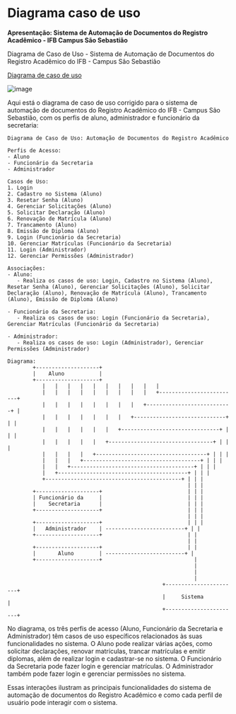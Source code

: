 # Diagrama caso de uso
**Apresentação: Sistema de Automação de Documentos do Registro Acadêmico - IFB Campus São Sebastião**

Diagrama de Caso de Uso - Sistema de Automação de Documentos do Registro Acadêmico do IFB - Campus São Sebastião

[Diagrama de caso de uso](https://app.diagrams.net/?libs=general;uml&src=about#G1Dn_0xKC-Fd_6IFnM6_AO9LEbQxmbTNWJ)

![image](https://github.com/sisedusiqueira/projeto-1M1/assets/138258723/ff626f28-faa7-4e21-8c93-020db1399358)


Aqui está o diagrama de caso de uso corrigido para o sistema de automação de documentos do Registro Acadêmico do IFB - Campus São Sebastião, com os perfis de aluno, administrador e funcionário da secretaria:

```
Diagrama de Caso de Uso: Automação de Documentos do Registro Acadêmico

Perfis de Acesso:
- Aluno
- Funcionário da Secretaria
- Administrador

Casos de Uso:
1. Login
2. Cadastro no Sistema (Aluno)
3. Resetar Senha (Aluno)
4. Gerenciar Solicitações (Aluno)
5. Solicitar Declaração (Aluno)
6. Renovação de Matrícula (Aluno)
7. Trancamento (Aluno)
8. Emissão de Diploma (Aluno)
9. Login (Funcionário da Secretaria)
10. Gerenciar Matrículas (Funcionário da Secretaria)
11. Login (Administrador)
12. Gerenciar Permissões (Administrador)

Associações:
- Aluno:
   - Realiza os casos de uso: Login, Cadastro no Sistema (Aluno), Resetar Senha (Aluno), Gerenciar Solicitações (Aluno), Solicitar Declaração (Aluno), Renovação de Matrícula (Aluno), Trancamento (Aluno), Emissão de Diploma (Aluno)

- Funcionário da Secretaria:
   - Realiza os casos de uso: Login (Funcionário da Secretaria), Gerenciar Matrículas (Funcionário da Secretaria)

- Administrador:
   - Realiza os casos de uso: Login (Administrador), Gerenciar Permissões (Administrador)

Diagrama:
        +--------------------+
        |    Aluno           |
        +--------------------+
           |   |   |   |   |   |   |   |   |   |
           |   |   |   |   |   |   |   |   |   +-------------------------+
           |   |   |   |   |   |   |   |   +---------------------------+ |
           |   |   |   |   |   |   |   +-----------------------------+ | |
           |   |   |   |   |   |   +-------------------------------+ | | |
           |   |   |   |   |   +---------------------------------+ | | |
           |   |   |   |   +-----------------------------------+ | | |
           |   |   |   +-------------------------------------+ | | |
           |   |   +---------------------------------------+ | | |
           |   +-----------------------------------------+ | | |
           +-------------------------------------------+ | | |
                                                         | | |
        +--------------------+                           | | |
        | Funcionário da     |                           | | |
        |    Secretaria      |                           | | |
        +--------------------+                           | | |
                                                         | | |
        +--------------------+                           | | |
        |   Administrador    | -------------------------+ | |
        +--------------------+                           | |
                                                         | |
        +--------------------+                           | |
        |       Aluno        | -------------------------+ |
        +--------------------+                             |
                                                           |
                                                           |
                                                           |
                                                 +-----------------------+
                                                 |     Sistema          |
                                                 +-----------------------+
```

No diagrama, os três perfis de acesso (Aluno, Funcionário da Secretaria e Administrador) têm casos de uso específicos relacionados às suas funcionalidades no sistema. O Aluno pode realizar várias ações, como solicitar declarações, renovar matrículas, trancar matrículas e emitir diplomas, além de realizar login e cadastrar-se no sistema. O Funcionário da Secretaria pode fazer login e gerenciar matrículas. O Administrador também pode fazer login e gerenciar permissões no sistema.

Essas interações ilustram as principais funcionalidades do sistema de automação de documentos do Registro Acadêmico e como cada perfil de usuário pode interagir com o sistema.
